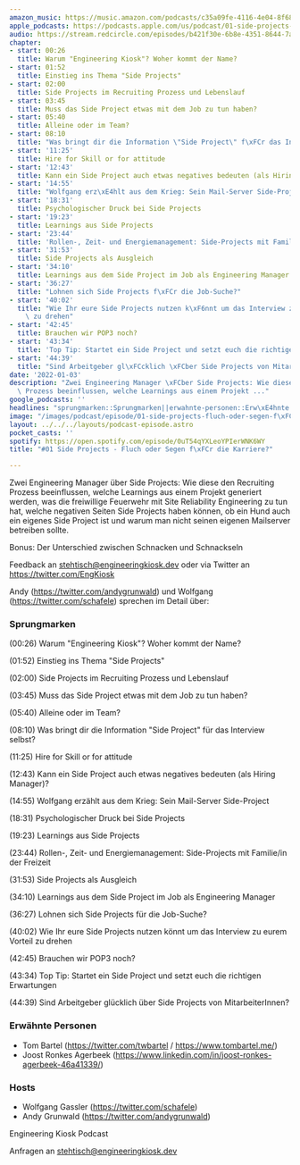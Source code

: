 ```yaml
---
amazon_music: https://music.amazon.com/podcasts/c35a09fe-4116-4e04-8f68-77d61b112e46/episodes/82a2063e-d02c-4eeb-9b84-065508064f7a/engineering-kiosk-01-side-projects---fluch-oder-segen-f%C3%BCr-die-karriere
apple_podcasts: https://podcasts.apple.com/us/podcast/01-side-projects-fluch-oder-segen-f%C3%BCr-die-karriere/id1603082924?i=1000546793663
audio: https://stream.redcircle.com/episodes/b421f30e-6b8e-4351-8644-7a89b1343287/stream.mp3
chapter:
- start: 00:26
  title: Warum "Engineering Kiosk"? Woher kommt der Name?
- start: 01:52
  title: Einstieg ins Thema "Side Projects"
- start: 02:00
  title: Side Projects im Recruiting Prozess und Lebenslauf
- start: 03:45
  title: Muss das Side Project etwas mit dem Job zu tun haben?
- start: 05:40
  title: Alleine oder im Team?
- start: 08:10
  title: "Was bringt dir die Information \"Side Project\" f\xFCr das Interview selbst?"
- start: '11:25'
  title: Hire for Skill or for attitude
- start: '12:43'
  title: Kann ein Side Project auch etwas negatives bedeuten (als Hiring Manager)?
- start: '14:55'
  title: "Wolfgang erz\xE4hlt aus dem Krieg: Sein Mail-Server Side-Project"
- start: '18:31'
  title: Psychologischer Druck bei Side Projects
- start: '19:23'
  title: Learnings aus Side Projects
- start: '23:44'
  title: 'Rollen-, Zeit- und Energiemanagement: Side-Projects mit Familie/in der Freizeit'
- start: '31:53'
  title: Side Projects als Ausgleich
- start: '34:10'
  title: Learnings aus dem Side Project im Job als Engineering Manager
- start: '36:27'
  title: "Lohnen sich Side Projects f\xFCr die Job-Suche?"
- start: '40:02'
  title: "Wie Ihr eure Side Projects nutzen k\xF6nnt um das Interview zu eurem Vorteil\
    \ zu drehen"
- start: '42:45'
  title: Brauchen wir POP3 noch?
- start: '43:34'
  title: 'Top Tip: Startet ein Side Project und setzt euch die richtigen Erwartungen'
- start: '44:39'
  title: "Sind Arbeitgeber gl\xFCcklich \xFCber Side Projects von MitarbeiterInnen?"
date: '2022-01-03'
description: "Zwei Engineering Manager \xFCber Side Projects: Wie diese den Recruiting\
  \ Prozess beeinflussen, welche Learnings aus einem Projekt ..."
google_podcasts: ''
headlines: "sprungmarken::Sprungmarken||erwahnte-personen::Erw\xE4hnte Personen||hosts::Hosts"
image: "/images/podcast/episode/01-side-projects-fluch-oder-segen-f\xFCr-die-karriere.jpg"
layout: ../../../layouts/podcast-episode.astro
pocket_casts: ''
spotify: https://open.spotify.com/episode/0uT54qYXLeoYPIerWNK6WY
title: "#01 Side Projects - Fluch oder Segen f\xFCr die Karriere?"

---
```


<p class="mb-6 text-base md:text-lg text-coolGray-500">Zwei Engineering Manager über Side Projects: Wie diese den Recruiting Prozess beeinflussen, welche Learnings aus einem Projekt generiert werden, was die freiwillige Feuerwehr mit Site Reliability Engineering zu tun hat, welche negativen Seiten Side Projects haben können, ob ein Hund auch ein eigenes Side Project ist und warum man nicht seinen eigenen Mailserver betreiben sollte.</p><p class="mb-6 text-base md:text-lg text-coolGray-500">Bonus: Der Unterschied zwischen Schnacken und Schnackseln</p><p class="mb-6 text-base md:text-lg text-coolGray-500">Feedback an <a class="underline hover:no-underline" style="text-decoration-line: underline;"href="mailto:stehtisch@engineeringkiosk.dev" rel="nofollow">stehtisch@engineeringkiosk.dev</a> oder via Twitter an <a class="underline hover:no-underline" style="text-decoration-line: underline;"href="https://twitter.com/EngKiosk" rel="nofollow">https://twitter.com/EngKiosk</a></p><p class="mb-6 text-base md:text-lg text-coolGray-500">Andy (<a class="underline hover:no-underline" style="text-decoration-line: underline;"href="https://twitter.com/andygrunwald" rel="nofollow">https://twitter.com/andygrunwald</a>) und Wolfgang (<a class="underline hover:no-underline" style="text-decoration-line: underline;"href="https://twitter.com/schafele" rel="nofollow">https://twitter.com/schafele</a>) sprechen im Detail über:</p><h3 class="mb-4 text-2xl md:text-3xl font-semibold text-coolGray-800" id=sprungmarken>Sprungmarken</h3><p class="mb-6 text-base md:text-lg text-coolGray-500">(00:26) Warum &#34;Engineering Kiosk&#34;? Woher kommt der Name?</p><p class="mb-6 text-base md:text-lg text-coolGray-500">(01:52) Einstieg ins Thema &#34;Side Projects&#34;</p><p class="mb-6 text-base md:text-lg text-coolGray-500">(02:00) Side Projects im Recruiting Prozess und Lebenslauf</p><p class="mb-6 text-base md:text-lg text-coolGray-500">(03:45) Muss das Side Project etwas mit dem Job zu tun haben?</p><p class="mb-6 text-base md:text-lg text-coolGray-500">(05:40) Alleine oder im Team?</p><p class="mb-6 text-base md:text-lg text-coolGray-500">(08:10) Was bringt dir die Information &#34;Side Project&#34; für das Interview selbst?</p><p class="mb-6 text-base md:text-lg text-coolGray-500">(11:25) Hire for Skill or for attitude</p><p class="mb-6 text-base md:text-lg text-coolGray-500">(12:43) Kann ein Side Project auch etwas negatives bedeuten (als Hiring Manager)?</p><p class="mb-6 text-base md:text-lg text-coolGray-500">(14:55) Wolfgang erzählt aus dem Krieg: Sein Mail-Server Side-Project</p><p class="mb-6 text-base md:text-lg text-coolGray-500">(18:31) Psychologischer Druck bei Side Projects</p><p class="mb-6 text-base md:text-lg text-coolGray-500">(19:23) Learnings aus Side Projects</p><p class="mb-6 text-base md:text-lg text-coolGray-500">(23:44) Rollen-, Zeit- und Energiemanagement: Side-Projects mit Familie/in der Freizeit</p><p class="mb-6 text-base md:text-lg text-coolGray-500">(31:53) Side Projects als Ausgleich</p><p class="mb-6 text-base md:text-lg text-coolGray-500">(34:10) Learnings aus dem Side Project im Job als Engineering Manager</p><p class="mb-6 text-base md:text-lg text-coolGray-500">(36:27) Lohnen sich Side Projects für die Job-Suche?</p><p class="mb-6 text-base md:text-lg text-coolGray-500">(40:02) Wie Ihr eure Side Projects nutzen könnt um das Interview zu eurem Vorteil zu drehen</p><p class="mb-6 text-base md:text-lg text-coolGray-500">(42:45) Brauchen wir POP3 noch?</p><p class="mb-6 text-base md:text-lg text-coolGray-500">(43:34) Top Tip: Startet ein Side Project und setzt euch die richtigen Erwartungen</p><p class="mb-6 text-base md:text-lg text-coolGray-500">(44:39) Sind Arbeitgeber glücklich über Side Projects von MitarbeiterInnen?</p><h3 class="mb-4 text-2xl md:text-3xl font-semibold text-coolGray-800" id=erwahnte-personen>Erwähnte Personen</h3><ul class="list-disc px-5 mb-6 md:px-5 text-base md:text-lg text-coolGray-500" style="list-style-type: disc;"><li class="mb-3">Tom Bartel (<a class="underline hover:no-underline" style="text-decoration-line: underline;"href="https://twitter.com/twbartel" rel="nofollow">https://twitter.com/twbartel</a> / <a class="underline hover:no-underline" style="text-decoration-line: underline;"href="https://www.tombartel.me/" rel="nofollow">https://www.tombartel.me/</a>)</li><li class="mb-3">Joost Ronkes Agerbeek (<a class="underline hover:no-underline" style="text-decoration-line: underline;"href="https://www.linkedin.com/in/joost-ronkes-agerbeek-46a41339/" rel="nofollow">https://www.linkedin.com/in/joost-ronkes-agerbeek-46a41339/</a>)</li></ul><h3 class="mb-4 text-2xl md:text-3xl font-semibold text-coolGray-800" id=hosts>Hosts</h3><ul class="list-disc px-5 mb-6 md:px-5 text-base md:text-lg text-coolGray-500" style="list-style-type: disc;"><li class="mb-3">Wolfgang Gassler (<a class="underline hover:no-underline" style="text-decoration-line: underline;"href="https://twitter.com/schafele" rel="nofollow">https://twitter.com/schafele</a>)</li><li class="mb-3">Andy Grunwald (<a class="underline hover:no-underline" style="text-decoration-line: underline;"href="https://twitter.com/andygrunwald" rel="nofollow">https://twitter.com/andygrunwald</a>)</li></ul><p class="mb-6 text-base md:text-lg text-coolGray-500">Engineering Kiosk Podcast</p><p class="mb-6 text-base md:text-lg text-coolGray-500">Anfragen an <a class="underline hover:no-underline" style="text-decoration-line: underline;"href="mailto:stehtisch@engineeringkiosk.dev" rel="nofollow">stehtisch@engineeringkiosk.dev</a></p>